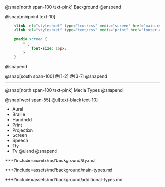 @snap[north span-100 text-pink]
Background
@snapend

@snap[midpoint text-10]
```html zoom-20
    <link rel="stylesheet" type="text/css" media="screen" href="main.css">
    <link rel="stylesheet" type="text/css" media="print" href="footer.css">
```
```css
    @media screen {
        * { 
            font-size: 16px;
        }
    }
```
@snapend

@snap[south span-100]
@[1-2]
@[3-7]
@snapend


---

@snap[north span-100 text-pink]
Media Types
@snapend

@snap[west span-55]
@ul[text-black text-10]
- Aural
- Braille
- Handheld
- Print
- Projection
- Screen
- Speech
- Tty
- Tv
@ulend
@snapend

+++?include=assets/md/background/tty.md

+++?include=assets/md/background/main-types.md

+++?include=assets/md/background/additional-types.md

